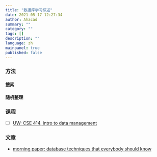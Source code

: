 ```yaml
---
title: "数据库学习综述"
date: 2021-05-17 12:27:34
author: Ahacad
summary: ""
category: ""
tags: []
description: ""
language: zh
mainpanel: true
published: false
---
```


### 方法

#### 搜索
#### 随机整理


### 课程

- [ ] [UW: CSE 414, intro to data management](https://sites.google.com/cs.washington.edu/cse414-2019au/home)

### 文章

- [morning paper: database techniques that everybody should know](https://blog.acolyer.org/2016/01/03/database-techiques-everyone-should-know/)
